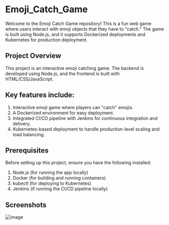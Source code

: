 # Emoji_Catch_Game

Welcome to the Emoji Catch Game repository! This is a fun web game where users interact with emoji objects that they have to "catch." The game is built using Node.js, and it supports Dockerized deployments and Kubernetes for production deployment.

## Project Overview
This project is an interactive emoji catching game. The backend is developed using Node.js, and the frontend is built with HTML/CSS/JavaScript.

## Key features include:

1. Interactive emoji game where players can "catch" emojis.
2. A Dockerized environment for easy deployment.
3. Integrated CI/CD pipeline with Jenkins for continuous integration and delivery.
4. Kubernetes-based deployment to handle production-level scaling and load balancing.

## Prerequisites
Before setting up this project, ensure you have the following installed:

1. Node.js (for running the app locally)
2. Docker (for building and running containers)
3. kubectl (for deploying to Kubernetes)
4. Jenkins (if running the CI/CD pipeline locally)

## Screenshots
![image](https://github.com/user-attachments/assets/af488f9f-32a6-4e35-87ae-6d6ad7ff903b)
